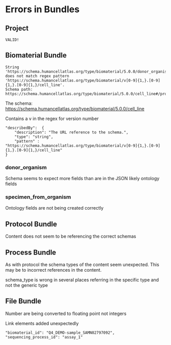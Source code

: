 # Errors in Bundles

## Project
    VALID!
    
## Biomaterial Bundle
```
String 'https://schema.humancellatlas.org/type/biomaterial/5.0.0/donor_organism' does not match regex pattern 'https://schema.humancellatlas.org/type/biomaterial/v[0-9]{1,}.[0-9]{1,}.[0-9]{1,}/cell_line'.
Schema path:
https://schema.humancellatlas.org/type/biomaterial/5.0.0/cell_line#/properties/describedBy/pattern
```
The schema: https://schema.humancellatlas.org/type/biomaterial/5.0.0/cell_line

Contains a v in the regex for version number

```
"describedBy":  {
    "description": "The URL reference to the schema.",
    "type": "string",
    "pattern" : "https://schema.humancellatlas.org/type/biomaterial/v[0-9]{1,}.[0-9]{1,}.[0-9]{1,}/cell_line"
}
```

### donor_organism
Schema seems to expect more fields than are in the JSON likely ontology fields

### specimen_from_organism
Ontology fields are not being created correctly

## Protocol Bundle
Content does not seem to be referencing the correct schemas

## Process Bundle
As with protocol the schema types of the content seem unexpected. This may be to incorrect references in the content.

schema_type is wrong in several places referring in the specific type and not the generic type

## File Bundle
Number are being converted to floating point not integers

Link elements added unexpectedly
```
"biomaterial_id": "Q4_DEMO-sample_SAMN02797092",
"sequencing_process_id": "assay_1"
```


